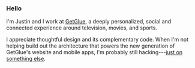 ### Hello

I'm Justin
and I work at [GetGlue](http://getglue.com),
a deeply personalized,
social and connected experience around television, movies, and sports.

I appreciate thoughtful design and its complementary code.
When I'm not helping build out the architecture that powers the new generation of GetGlue's website and mobile apps,
I'm probably still hacking---[just on something else][github-jdp].

[github-jdp]: http://github.com/jdp
